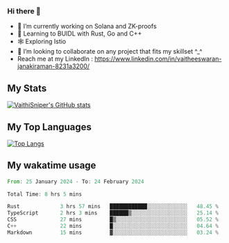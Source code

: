 ### Hi there 👋

- 🔭 I’m currently working on Solana and ZK-proofs
- 📖 Learning to BUIDL with Rust, Go and C++
- 🕸️ Exploring Istio
- 👯 I’m looking to collaborate on any project that fits my skillset ^_^
- Reach me at my LinkedIn : https://www.linkedin.com/in/vaitheeswaran-janakiraman-8231a3200/

## My Stats
[![VaithiSniper's GitHub stats](https://github-readme-stats.vercel.app/api?username=VaithiSniper&hide=stars&theme=radical)](https://github.com/anuraghazra/github-readme-stats)

## My Top Languages

[![Top Langs](https://github-readme-stats.vercel.app/api/top-langs/?username=VaithiSniper&layout=compact)](https://github.com/anuraghazra/github-readme-stats)

## My wakatime usage

<!--START_SECTION:waka-->

```rust
From: 25 January 2024 - To: 24 February 2024

Total Time: 8 hrs 5 mins

Rust             3 hrs 57 mins   ████████████░░░░░░░░░░░░░   48.45 %
TypeScript       2 hrs 3 mins    ██████▒░░░░░░░░░░░░░░░░░░   25.14 %
CSS              27 mins         █▒░░░░░░░░░░░░░░░░░░░░░░░   05.52 %
C++              22 mins         █░░░░░░░░░░░░░░░░░░░░░░░░   04.64 %
Markdown         15 mins         ▓░░░░░░░░░░░░░░░░░░░░░░░░   03.24 %
```

<!--END_SECTION:waka-->
